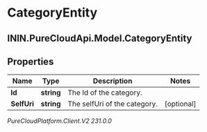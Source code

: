 # CategoryEntity

## ININ.PureCloudApi.Model.CategoryEntity

## Properties

|Name | Type | Description | Notes|
|------------ | ------------- | ------------- | -------------|
| **Id** | **string** | The Id of the category. | |
| **SelfUri** | **string** | The selfUri of the category. | [optional] |



_PureCloudPlatform.Client.V2 231.0.0_
